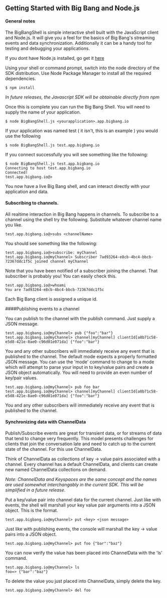 ## Getting Started with Big Bang and Node.js


#### General notes

The BigBangShell is simple interactive shell built with the JavaScript client and  Node.js. It will give you a feel for the basics of Big Bang's streaming events and data synchronization.  Additionally it can be a handy tool for testing and debugging your applications.

If you dont have Node.js installed, go get it [here](http://nodejs.org/)

Using your shell or command prompt, switch into the node directory of the SDK distribution.  Use Node Package Manager to install all the required dependencies.

   	$ npm install

*In future releases, the Javascript SDK will be obtainable directly from npm*

Once this is complete you can run the Big Bang Shell.  You will need to supply the name of your application.

    $ node BigBangShell.js <yourapplication>.app.bigbang.io
    
If your application was named test ( it isn't, this is an example ) you would use the following

    $ node BigBangShell.js test.app.bigbang.io   
    
If you connect successfully you will see something like the following:

       
    $ node BigBangShell.js test.app.bigbang.io
    Connecting to host test.app.bigbang.io
    Connected!
    test.app.bigbang.io@>
    
You now have a live Big Bang shell, and can interact directly with your application and data.
    
    
#### Subscribing to channels.    
    
All realtime interaction in Big Bang happens in channels.  To subscribe to a channel using the shell try the following.  Substitute whatever channel name you like.

    test.app.bigbang.io@>subs <channelName>
   
   
You should see something like the following:

    test.app.bigbang.io@>subscribe: myChannel
    test.app.bigbang.io@myChannel> Subscriber 7ad93264-e8cb-4bc4-bbcb-72367ddc1f5c joined channel myChannel

Note that you have been notified of a subscriber joining the channel.  That subscriber is probably you!  You can easily check this.
   
    test.app.bigbang.io@>whoami
    You are 7ad93264-e8cb-4bc4-bbcb-72367ddc1f5c

Each Big Bang client is assigned a unique id.  

        
####Publishing events to a channel


You can publish to the channel with the publish command.  Just supply a JSON message.

    test.app.bigbang.io@myChannel> pub {"foo":"bar"}
    test.app.bigbang.io@myChannel> channel[myChannel] clientId[a8b71c58-e5d8-421e-8ae0-c96d01e071da] {"foo":"bar"}

You and any other subscribers will immediately receive any event that is published to the channel.  The default mode expects a properly
formatted JSON message.  You can use the 'mode' command to change to a mode which will attempt to parse your input in to key/value pairs and create a JSON
object automatically.  You will need to provide an even number of key/pair values.


    test.app.bigbang.io@myChannel> pub foo bar
    test.app.bigbang.io@myChannel> channel[myChannel] clientId[a8b71c58-e5d8-421e-8ae0-c96d01e071da] {"foo":"bar"}
    
You and any other subscribers will immediately receive any event that is published to the channel.    
    
    
#### Synchronizing data with ChannelData
    
    
Publish/Subscribe events are great for transient data, or for streams of data that tend to change very frequently.  This model presents challenges for clients that join the conversation late and need to catch up to the current state of the channel.  For this use ChannelData.  

Think of ChannelData as collections of key -> value pairs associated with a channel.  Every channel has a default ChannelData, and clients can create new named ChannelData collections on demand.
    
*Note: ChannelData and Keyspaces are the same concept and the names are used somewhat interchangably in the current SDK.  This will be simplified in a future release.*    
    
    
Put a key/value pair into channel data for the current channel.  Just like with events, the shell will marshall your key value pair arguments into a JSON object.  This is the format.

    test.app.bigbang.io@myChannel> put <key> <json message>


Just like with publishing events, the console will marshall the key -> value pairs into a JSON object.

	test.app.bigbang.io@myChannel> put foo {"bar":"baz"}
		
You can now verify the value has been placed into ChannelData with the 'ls' command.

    test.app.bigbang.io@myChannel> ls
    foo=> {"bar":"baz"}
	
	
To delete the value you just placed into ChannelData, simply delete the key.

    test.app.bigbang.io@myChannel> del foo

    
    

